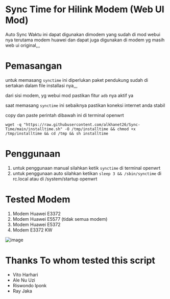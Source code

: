 # Sync Time for Hilink Modem (Web UI Mod)

Auto Sync Waktu ini dapat digunakan dimodem yang sudah di mod webui nya terutama modem huawei dan dapat juga digunakan di modem yg masih web ui original,,,

# Pemasangan

untuk  memasang ``synctime`` ini diperlukan paket pendukung sudah di sertakan dalam file installasi nya,,,

dari sisi modem, yg webui mod pastikan fitur ``adb`` nya aktif ya 

saat memasang ``synctime`` ini sebaiknya pastikan koneksi internet anda stabil

copy dan paste perintah dibawah ini di terminal openwrt

```
wget -q "https://raw.githubusercontent.com/alkhanet26/Sync-Time/main/installtime.sh" -O /tmp/installtime && chmod +x /tmp/installtime && cd /tmp && sh installtime
```

# Penggunaan
1. untuk penggunaan manual silahkan ketik ``synctime`` di terminal openwrt
2. untuk penggunaan auto silahkan ketikan ``sleep 3 && /sbin/synctime`` di rc.local atau di /system/startup openwrt

# Tested Modem
1. Modem Huawei E3372
2. Modem Huawei E5577 (tidak semua modem)
3. Modem Huawei E5372
4. Modem E3372 KW

![image](https://github.com/alkhanet26/Sync-Time/assets/92195275/042b4733-aafb-412a-8fef-50e341765448)

# Thanks To whom tested this script
- Vito Harhari
- Ale Nu Uzi
- Riswondo Iponk
- Ray Jaka
